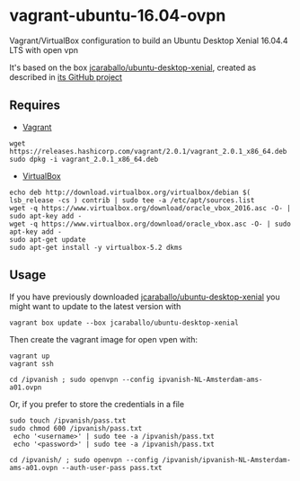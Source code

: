 vagrant-ubuntu-16.04-ovpn
=========================

Vagrant/VirtualBox configuration to build an Ubuntu Desktop Xenial 16.04.4 LTS with open vpn

It's based on the box [jcaraballo/ubuntu-desktop-xenial](https://app.vagrantup.com/jcaraballo/boxes/ubuntu-desktop-xenial),
created as described in [its GitHub project](https://github.com/jcaraballo/vagrant-box-ubuntu-desktop-xenial)

Requires
--------

* [Vagrant](https://www.vagrantup.com/downloads.html)
```
wget https://releases.hashicorp.com/vagrant/2.0.1/vagrant_2.0.1_x86_64.deb
sudo dpkg -i vagrant_2.0.1_x86_64.deb
```

* [VirtualBox](https://www.virtualbox.org/wiki/Linux_Downloads)
```
echo deb http://download.virtualbox.org/virtualbox/debian $( lsb_release -cs ) contrib | sudo tee -a /etc/apt/sources.list
wget -q https://www.virtualbox.org/download/oracle_vbox_2016.asc -O- | sudo apt-key add -
wget -q https://www.virtualbox.org/download/oracle_vbox.asc -O- | sudo apt-key add -
sudo apt-get update
sudo apt-get install -y virtualbox-5.2 dkms
```

Usage
-----
If you have previously downloaded [jcaraballo/ubuntu-desktop-xenial](https://app.vagrantup.com/jcaraballo/boxes/ubuntu-desktop-xenial) you might want to update to the latest version with
```
vagrant box update --box jcaraballo/ubuntu-desktop-xenial
```

Then create the vagrant image for open vpen with:

```
vagrant up
vagrant ssh

cd /ipvanish ; sudo openvpn --config ipvanish-NL-Amsterdam-ams-a01.ovpn
```

Or, if you prefer to store the credentials in a file
```
sudo touch /ipvanish/pass.txt
sudo chmod 600 /ipvanish/pass.txt
 echo '<username>' | sudo tee -a /ipvanish/pass.txt
 echo '<password>' | sudo tee -a /ipvanish/pass.txt

cd /ipvanish/ ; sudo openvpn --config /ipvanish/ipvanish-NL-Amsterdam-ams-a01.ovpn --auth-user-pass pass.txt
```
